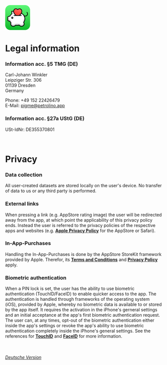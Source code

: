 <img src="../../assets/appIconRounded.png" alt="PigMe. app icon" width="80"/>

# Legal information

### Information acc. §5 TMG (DE)

Carl-Johann Winkler  
Leipziger Str. 306  
01139 Dresden  
Germany  

Phone: +49 152 22426479  
E-Mail: pigme@petrolino.app 

### Information acc. §27a UStG (DE)

USt-IdNr: DE355370801  

<br/>

# Privacy

### Data collection

All user-created datasets are stored locally on the user's device. No transfer of data to us or any third party is performed.

### External links

When pressing a link (e.g. AppStore rating image) the user will be redirected away from the app, at which point the applicability of this privacy policy ends. Instead the user is referred to the privacy policies of the respective apps and websites (e.g. **[Apple Privacy Policy](https://www.apple.com/legal/privacy/en-ww/)** for the AppStore or Safari).

### In-App-Purchases

Handling the In-App-Purchases is done by the AppStore StoreKit framework provided by Apple. Therefor, its **[Terms and Conditions](https://www.apple.com/legal/internet-services/itunes/us/terms.html)** and **[Privacy Policy](https://www.apple.com/legal/privacy/en-ww/)** apply.

### Biometric authentication

When a PIN lock is set, the user has the ability to use biometric authentication (TouchID/FaceID) to enable quicker access to the app. The authentication is handled through frameworks of the operating system (iOS), provided by Apple, whereby no biometric data is available to or stored by the app itself. It requires the activation in the iPhone's gerneral settings and an initial acceptance at the app's first biometric authentication request. The user can, at any times, opt-out of the biometric authentication either inside the app's settings or revoke the app's ability to use biometric authentication completely inside the iPhone's general settings. See the references for **[TouchID](https://support.apple.com/en-us/HT201371)** and **[FaceID](https://support.apple.com/en-us/HT208109)** for more information.

<br/>

###### [Deutsche Version](https://pigme-app.github.io/de/legal/)
